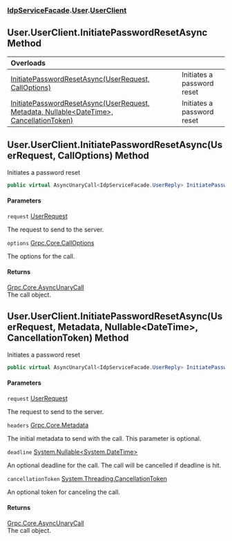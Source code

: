 ### [IdpServiceFacade](../../index.md 'IdpServiceFacade').[User](../index.md 'IdpServiceFacade\.User').[UserClient](index.md 'IdpServiceFacade\.User\.UserClient')

## User\.UserClient\.InitiatePasswordResetAsync Method

| Overloads | |
| :--- | :--- |
| [InitiatePasswordResetAsync\(UserRequest, CallOptions\)](InitiatePasswordResetAsync.md#IdpServiceFacade.User.UserClient.InitiatePasswordResetAsync(IdpServiceFacade.UserRequest,CallOptions) 'IdpServiceFacade\.User\.UserClient\.InitiatePasswordResetAsync\(IdpServiceFacade\.UserRequest, CallOptions\)') | Initiates a password reset |
| [InitiatePasswordResetAsync\(UserRequest, Metadata, Nullable&lt;DateTime&gt;, CancellationToken\)](InitiatePasswordResetAsync.md#IdpServiceFacade.User.UserClient.InitiatePasswordResetAsync(IdpServiceFacade.UserRequest,Metadata,System.Nullable_System.DateTime_,System.Threading.CancellationToken) 'IdpServiceFacade\.User\.UserClient\.InitiatePasswordResetAsync\(IdpServiceFacade\.UserRequest, Metadata, System\.Nullable\<System\.DateTime\>, System\.Threading\.CancellationToken\)') | Initiates a password reset |

<a name='IdpServiceFacade.User.UserClient.InitiatePasswordResetAsync(IdpServiceFacade.UserRequest,CallOptions)'></a>

## User\.UserClient\.InitiatePasswordResetAsync\(UserRequest, CallOptions\) Method

Initiates a password reset

```csharp
public virtual AsyncUnaryCall<IdpServiceFacade.UserReply> InitiatePasswordResetAsync(IdpServiceFacade.UserRequest request, CallOptions options);
```
#### Parameters

<a name='IdpServiceFacade.User.UserClient.InitiatePasswordResetAsync(IdpServiceFacade.UserRequest,CallOptions).request'></a>

`request` [UserRequest](../../UserRequest/index.md 'IdpServiceFacade\.UserRequest')

The request to send to the server\.

<a name='IdpServiceFacade.User.UserClient.InitiatePasswordResetAsync(IdpServiceFacade.UserRequest,CallOptions).options'></a>

`options` [Grpc\.Core\.CallOptions](https://learn.microsoft.com/en-us/dotnet/api/grpc.core.calloptions 'Grpc\.Core\.CallOptions')

The options for the call\.

#### Returns
[Grpc\.Core\.AsyncUnaryCall](https://learn.microsoft.com/en-us/dotnet/api/grpc.core.asyncunarycall 'Grpc\.Core\.AsyncUnaryCall')  
The call object\.

<a name='IdpServiceFacade.User.UserClient.InitiatePasswordResetAsync(IdpServiceFacade.UserRequest,Metadata,System.Nullable_System.DateTime_,System.Threading.CancellationToken)'></a>

## User\.UserClient\.InitiatePasswordResetAsync\(UserRequest, Metadata, Nullable\<DateTime\>, CancellationToken\) Method

Initiates a password reset

```csharp
public virtual AsyncUnaryCall<IdpServiceFacade.UserReply> InitiatePasswordResetAsync(IdpServiceFacade.UserRequest request, Metadata headers=null, System.Nullable<System.DateTime> deadline=null, System.Threading.CancellationToken cancellationToken=default(System.Threading.CancellationToken));
```
#### Parameters

<a name='IdpServiceFacade.User.UserClient.InitiatePasswordResetAsync(IdpServiceFacade.UserRequest,Metadata,System.Nullable_System.DateTime_,System.Threading.CancellationToken).request'></a>

`request` [UserRequest](../../UserRequest/index.md 'IdpServiceFacade\.UserRequest')

The request to send to the server\.

<a name='IdpServiceFacade.User.UserClient.InitiatePasswordResetAsync(IdpServiceFacade.UserRequest,Metadata,System.Nullable_System.DateTime_,System.Threading.CancellationToken).headers'></a>

`headers` [Grpc\.Core\.Metadata](https://learn.microsoft.com/en-us/dotnet/api/grpc.core.metadata 'Grpc\.Core\.Metadata')

The initial metadata to send with the call\. This parameter is optional\.

<a name='IdpServiceFacade.User.UserClient.InitiatePasswordResetAsync(IdpServiceFacade.UserRequest,Metadata,System.Nullable_System.DateTime_,System.Threading.CancellationToken).deadline'></a>

`deadline` [System\.Nullable&lt;](https://learn.microsoft.com/en-us/dotnet/api/system.nullable-1 'System\.Nullable\`1')[System\.DateTime](https://learn.microsoft.com/en-us/dotnet/api/system.datetime 'System\.DateTime')[&gt;](https://learn.microsoft.com/en-us/dotnet/api/system.nullable-1 'System\.Nullable\`1')

An optional deadline for the call\. The call will be cancelled if deadline is hit\.

<a name='IdpServiceFacade.User.UserClient.InitiatePasswordResetAsync(IdpServiceFacade.UserRequest,Metadata,System.Nullable_System.DateTime_,System.Threading.CancellationToken).cancellationToken'></a>

`cancellationToken` [System\.Threading\.CancellationToken](https://learn.microsoft.com/en-us/dotnet/api/system.threading.cancellationtoken 'System\.Threading\.CancellationToken')

An optional token for canceling the call\.

#### Returns
[Grpc\.Core\.AsyncUnaryCall](https://learn.microsoft.com/en-us/dotnet/api/grpc.core.asyncunarycall 'Grpc\.Core\.AsyncUnaryCall')  
The call object\.